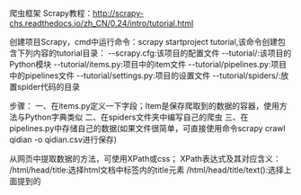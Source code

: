 爬虫框架
Scrapy教程：http://scrapy-chs.readthedocs.io/zh_CN/0.24/intro/tutorial.html


创建项目Scrapy，cmd中运行命令：scrapy startproject tutorial,该命令创建包含下列内容的tutorial目录：
    --scrapy.cfg:该项目的配置文件
    --tutorial/:该项目的Python模块
    --tutorial/items.py:项目中的item文件
    --tutorial/pipelines.py:项目中的pipelines文件
    --tutorial/settings.py:项目的设置文件
    --tutorial/spiders/:放置spider代码的目录


步骤：
一、在items.py定义一下字段；Item是保存爬取到的数据的容器，使用方法与Python字典类似
二、在spiders文件夹中编写自己的爬虫
三、在pipelines.py中存储自己的数据(如果文件很简单，可直接使用命令scrapy crawl qidian -o qidian.csv进行保存)



从网页中提取数据的方法，可使用XPath或css；
XPath表达式及其对应含义：
    /html/head/title:选择html文档中<head>标签内的title元素
    /html/head/title/text():选择上面提到的<title>元素的文字
    //td:选择所有的<td>元素
    //div[@class="mine"]:选择所有具有class="mine"属性的div元素





